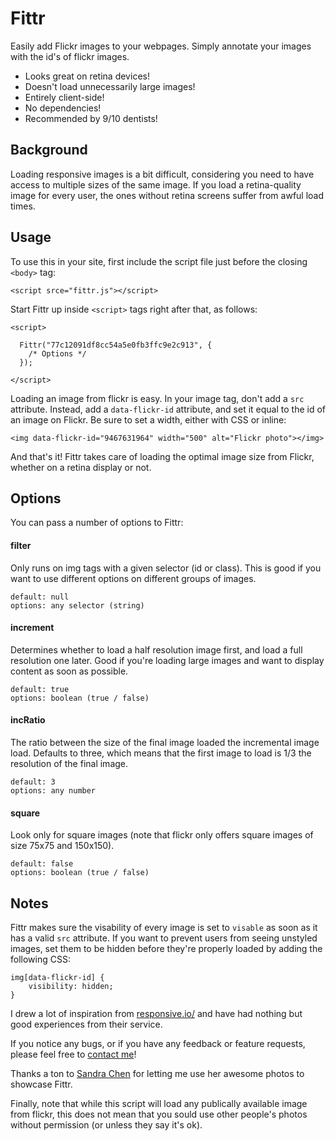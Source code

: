 Fittr
=====

Easily add Flickr images to your webpages. 
Simply annotate your images with the id's of flickr images.

 * Looks great on retina devices!
 * Doesn't load unnecessarily large images! 
 * Entirely client-side!
 * No dependencies!
 * Recommended by 9/10 dentists!


Background
----------

Loading responsive images is a bit difficult, considering you need to have access to multiple
sizes of the same image. If you load a retina-quality image for every user, the ones without 
retina screens suffer from awful load times. 

Usage
-----

To use this in your site, first include the script file just before the closing ```<body>``` tag:

    <script srce="fittr.js"></script>

Start Fittr up inside ```<script>``` tags right after that, as follows: 
    
    <script>
    
      Fittr("77c12091df8cc54a5e0fb3ffc9e2c913", {
        /* Options */  
      });
    
    </script>


Loading an image from flickr is easy. In your image tag, don't add a ```src``` attribute. 
Instead, add a  ```data-flickr-id``` attribute, and set it equal to the id of an image on Flickr. 
Be sure to set a width, either with CSS or inline:

    <img data-flickr-id="9467631964" width="500" alt="Flickr photo"></img>

And that's it! Fittr takes care of loading the optimal image size from Flickr, whether on a retina display or not.


Options
-------

You can pass a number of options to Fittr:

#### filter ####
Only runs on img tags with a given selector (id or class). This is good if you want to use different
options on different groups of images.

    default: null
    options: any selector (string)

#### increment ####
Determines whether to load a half resolution image first, and load a full resolution one later.
Good if you're loading large images and want to display content as soon as possible.
    
    default: true
    options: boolean (true / false)

#### incRatio ####
The ratio between the size of the final image loaded the incremental image load. 
Defaults to three, which means that the first image to load is 1/3 the resolution of the final image. 

    default: 3
    options: any number

#### square ####
Look only for square images (note that flickr only offers square images of size 75x75 and 150x150).

    default: false
    options: boolean (true / false)


Notes
-----

Fittr makes sure the visability of every image is set to ```visable``` as soon as it has a valid ```src```
attribute. If you want to prevent users from seeing unstyled images, set them to be hidden before they're 
properly loaded by adding the following CSS:

    img[data-flickr-id] {
        visibility: hidden;
    }

I drew a lot of inspiration from [responsive.io/][1] and have had nothing but good experiences from 
their service. 

If you notice any bugs, or if you have any feedback or feature requests, please feel free to [contact me][2]!

Thanks a ton to [Sandra Chen][3] for letting me use her awesome photos to showcase Fittr. 

Finally, note that while this script will load any publically available image from flickr, this does not 
mean that you sould use other people's photos without permission (or unless they say it's ok).




[1]: https://responsive.io/
[2]: http://technoheads.org/about/
[3]: http://www.sandra-chen.com/